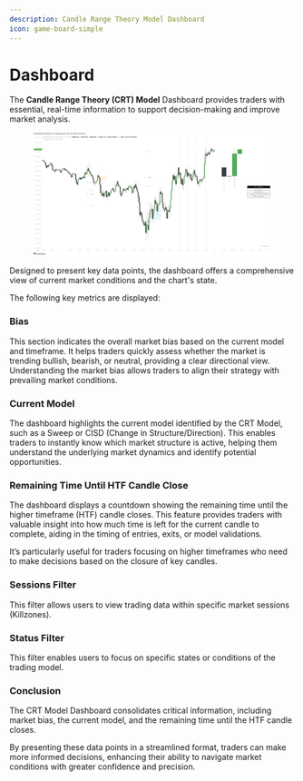 ```yaml
---
description: Candle Range Theory Model Dashboard
icon: game-board-simple
---
```


# Dashboard

The **Candle Range Theory (CRT) Model** Dashboard provides traders with essential, real-time information to support decision-making and improve market analysis.

<figure><img src="../../.gitbook/assets/docs-crt-005.png" alt=""><figcaption></figcaption></figure>

Designed to present key data points, the dashboard offers a comprehensive view of current market conditions and the chart's state.

The following key metrics are displayed:

### Bias

This section indicates the overall market bias based on the current model and timeframe. It helps traders quickly assess whether the market is trending bullish, bearish, or neutral, providing a clear directional view. Understanding the market bias allows traders to align their strategy with prevailing market conditions.

### Current Model

The dashboard highlights the current model identified by the CRT Model, such as a Sweep or CISD (Change in Structure/Direction). This enables traders to instantly know which market structure is active, helping them understand the underlying market dynamics and identify potential opportunities.

### Remaining Time Until HTF Candle Close

The dashboard displays a countdown showing the remaining time until the higher timeframe (HTF) candle closes. This feature provides traders with valuable insight into how much time is left for the current candle to complete, aiding in the timing of entries, exits, or model validations.

It’s particularly useful for traders focusing on higher timeframes who need to make decisions based on the closure of key candles.

### **Sessions Filter**

This filter allows users to view trading data within specific market sessions (Killzones).

### **Status Filter**

This filter enables users to focus on specific states or conditions of the trading model.

### Conclusion

The CRT Model Dashboard consolidates critical information, including market bias, the current model, and the remaining time until the HTF candle closes.

By presenting these data points in a streamlined format, traders can make more informed decisions, enhancing their ability to navigate market conditions with greater confidence and precision.
